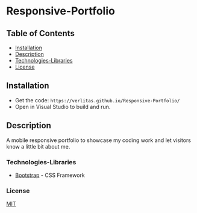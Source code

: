 # Responsive-Portfolio

## Table of Contents
* [Installation](#installation)
* [Description](#description)
* [Technologies-Libraries](#technologies-libraries)
* [License](#license)

## Installation
* Get the code:
```https://verlitas.github.io/Responsive-Portfolio/```
* Open in Visual Studio to build and run.

## Description
A mobile responsive portfolio to showcase my coding work and let visitors know a little bit about me.

### Technologies-Libraries
- [Bootstrap](https://getbootstrap.com/) - CSS Framework

### License 
[MIT](https://choosealicense.com/licenses/mit/)
